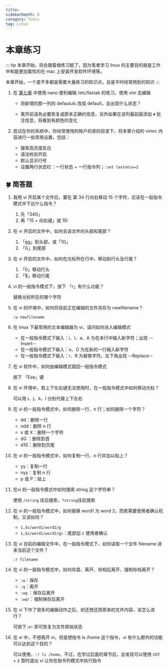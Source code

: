 ```yaml
---
title: 
sidebarDepth: 0 
category: Tools 
tag: Linux
---
```

# 本章练习
::: tip
本章开始，将会跟着做练习题了，因为笔者学习 linux 的主要目的就是工作中和能更加属性的在 mac 上安装开发软件环境等。

本章开始，一个差不多都是需要大量练习的知识点，且是平时经常用到的知识
:::

1. 在 [第七章](../07/04.md#挂载) 中使用 nano 便利编辑 /etc/fastab 的练习，使用 vim 去编辑

	- 将新增的那一列的 defautuls 改成 default，会出现什么状态？
	
	- 离开前请务必要恢复成原本正确的信息，另外如果在该列最前面添加 `#` 批注信息，将看到有颜色的变化
	
2. 尝试在你的系统中，你经常使用的账户的家的目录下，将本章介绍的 vimrc 内容进行一些常用设置，包括：

   - 搜索高亮度反白
   - 语法检验开启
   - 默认显示行号
   - 设置两行状态栏：一行状态 + 一行指令列；`:set lastatus=2`

## 🍀 简答题

1. 我用 vi 开启某个文件后，要在 第 34 行向右移动 15 个字符，应该在一般指令模式中下达什么指令？

   1. 先「34G」
   2. 再「15 + 向右键」或 15l

2. 在 vi 开启的文件中，如何去该文件的头部和尾部？

   1. 「gg」到头部，或「1G」
   2. 「G」到尾部

3. 在 vi 开启的文件中，如何在光标所在行中，移动到行头及行尾？

   1. 「0」移动行头
   2. 「$」移动行尾

4. vi 的一般指令模式下，按下 「r」有什么功能？

   替换光标所在的哪个字符

5. 在 vi 的环境中，如何将目前正在编辑的文件另存为 newfilename？

   `:w newfilename`

6. 在 linux 下最常用的文本编辑器为 vi，请问如何进入编辑模式

   - 在一般指令模式下输入：i、I、a、A 为在本行中输入新字符；出现 --Insert--
   - 在一般指令模式下输入：o、O 为在新的一行输入新字符
   - 在一般指令模式下输入：r、R 为替换字符。左下角出现 --Replace--

7. 在 vi 软件中，如何由编辑模式跳回一般指令模式

   按下 「Ese」键

8. 在 vi 环境中，若上下左右键无法使用时，在一般指令模式中如何移动光标？

   可以用 i、j、k、l 分别代替上下左右

9. 在 vi 的一般指令模式中，如何删除一行、n 行；如何删除一个字符？

   - dd：删除一行
   - ndd：删除 n 行
   - x 或 X：删除一个字符
   - dG ：删除到首
   - d1G：删除到页尾

10. 在 vi 的一般指令模式中，如何复制一行、n 行并加以贴上？

    - yy：复制一行
    - nyy：复制 n 行
    - p 或 P：贴上

11. 在vi 的一般指令模式中如何搜索 string 这个字符串？

    使用 `/string` 往后搜索，`?string`往前搜索

12. 在 vi 的一般指令模式中，如何替换 word1 为 word 2，而若需要使用者确认机制，又该如何？

    - `1,$s/word1/word2/g` 
    - `1,$s/word1/word2/gc`：尾部加 c 使用者确认

13. 在 vi 目前的编辑文件中，在一般指令模式下，如何读取一个文件 filename 进来当前这个文件？

    `:r filename`

14. 在 vi 的一般指令模式中，如何存盘、离开、存档后离开、强制存档离开？

    - `:w`：保存
    - `:q`：离开
    - `:wq` ：保存后离开
    - `:wq!`：强制保存后离开

15. 在 vi 下作了很多的编辑动作之后，却还想还原原来的文件内容，该怎么进行？

    可按下`:e!` 即可恢复为文件原始状态

16. 在 vi 中，不想离开 vi，但是想指令 ls /home 这个指令，vi 有什么额外的功能可以达到这个目的？

    可以使用，`:! ls /home`，不过，在学过后面的章节后，会发现可以使用 ctrl + z 暂时退出 vi 让你在指令列模式中执行指令

